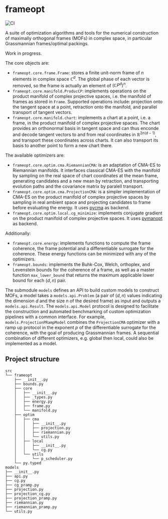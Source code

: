 # frameopt

![CI](https://github.com/chuan97/frameopt/actions/workflows/ci.yaml/badge.svg)

A suite of optimization algorithms and tools for the numerical construction of maximally orthogonal frames (MOFs) in complex space, 
in particular Grassmannian frames/optimal packings.

Work in progress. 

The core objects are:
* `frameopt.core.frame.Frame`: stores a finite unit-norm frame of $n$ elements in complex space $\mathbb C^d$. The global phase of each vector is removed, so the frame is actually an element of $(\mathbb C P^d)^n$.
* `frameopt.core.manifold.ProducCP`: implements operations on the product manifold of complex projective spaces, i.e. the manifold of frames as stored in `Frame`. Supported operations include: projection onto the tangent space at a point, retraction onto the manifold, and parallel transport of tangent vectors.
* `frameopt.core.manifold.chart`: implements a chart at a point, i.e. a frame, in the product manifold of complex projective spaces. The chart provides an orthonormal basis in tangent space and can thus enconde and decode tangent vectors to and from real coordinates in $\mathbb R^{2n(d-1)}$, and transport these coordinates across charts. It can also transport its basis to another point to form a new chart there.

The available optimizers are:
* `frameopt.core.optim.cma.RiemannianCMA`: is an adaptation of CMA-ES to Riemannian manifolds. It interfaces classical CMA-ES with the manifold by sampling on the real space of chart coordinates at the mean frame, generating candidates and a new mean by retraction, and transporting evolution paths and the covariance matrix by paralell transport.
* `frameopt.core.optim.cma.ProjectionCMA`: is a simpler implementation of CMA-ES on the product manifold of complex projective spaces by sampling in real ambient space and projecting candidates to frame before evaluating the energy. It uses [pycma](https://github.com/CMA-ES/pycma) as backend.
* `frameopt.core.optim.local.cg_minimize`: implements conjugate gradient on the product manifold of complex projective spaces. It uses [pymanopt](https://github.com/pymanopt/pymanopt) as backend.

Additionally:
* `frameopt.core.energy`: implements functions to compute the frame coherence, the frame potential and a differentiable surrogate for the coherence. These energy functions can be minimized with any of the optimizers.
* `frameopt.bounds`: implements the Buhk-Cox, Welch, orthoplex, and Levenstein bounds for the coherence of a frame, as well as a master function `max_lower_bound` that returns the maximum applicable lower bound for each $(d, n)$ pair.

The submodule `models` defines an API to build custom models to construct MOFs, a model takes a `models.api.Problem` (a pair of $(d, n)$ values indicating the dimension $d$ and the size $n$ of the desired frame) as input and outputs a `models.api.Result`.  The `models.api.Model` protocol is designed to facilitate the construction and automated benchmarking of custom optimization pipelines with a common interface. For example, `models.ProjectionPRampModel` combines the `ProjectionCMA` optimizer with a ramp up protocol in the exponent $p$ of the differentiable surrogate for the coherence, with the goal of producing Grassmannian frames. A sequential combination of different optimizers, e.g. global then local, could also be implemented as a model.

## Project structure
```text
src
└── frameopt
    ├── __init__.py
    ├── bounds.py
    ├── core
    │   ├── __init__.py
    │   ├── _types.py
    │   ├── energy.py
    │   ├── frame.py
    │   └── manifold.py
    ├── optim
    │   ├── cma
    │   │   ├── __init__.py
    │   │   ├── projection.py
    │   │   ├── riemannian.py
    │   │   └── utils.py
    │   ├── local
    │   │   ├── __init__.py
    │   │   └── cg.py
    │   └── utils
    │       └── p_scheduler.py
    └── py.typed
models
├── __init__.py
├── api.py
├── cg.py
├── cg_pramp.py
├── projection.py
├── projection_cg.py
├── projection_pramp.py
├── riemannian.py
├── riemannian_pramp.py
└── utils.py
```




